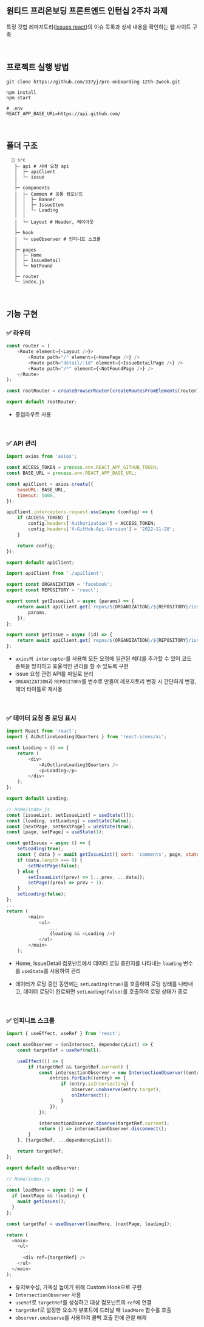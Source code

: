 ## 원티드 프리온보딩 프론트엔드 인턴십 2주차 과제

특정 깃헙 레파지토리([Issues react](https://github.com/facebook/react/issues))의 이슈 목록과 상세 내용을 확인하는 웹 사이트 구축

<br/>

## 프로젝트 실행 방법

```
git clone https://github.com/337yj/pre-onboarding-12th-2week.git

npm install
npm start
```

```
# .env
REACT_APP_BASE_URL=https://api.github.com/
```

<br/>

## 폴더 구조

```
  📂 src
   ├─ api # 서버 요청 api
   │  ├─ apiClient
   │  └─ issue
   │
   ├─ components
   │  ├─ Common # 공통 컴포넌트
   │  │  ├─ Banner
   │  │  ├─ IssueItem
   │  │  └─ Loading
   │  │
   │  └─ Layout # Header, 레이아웃
   │  
   ├─ hook
   │  └─ useObserver # 인피니트 스크롤
   │  
   ├─ pages
   │  ├─ Home
   │  ├─ IssueDetail
   │  └─ NotFound
   │  
   ├─ router 
   └─ index.js
```

<br/>

## 기능 구현

### ✅ 라우터

```js
const router = (
	<Route element={<Layout />}>
		<Route path="/" element={<HomePage />} />
		<Route path="detail/:id" element={<IssueDetailPage />} />
		<Route path="/*" element={<NotFoundPage />} />
	</Route>
);

const rootRouter = createBrowserRouter(createRoutesFromElements(router));

export default rootRouter;
```

- 중첩라우트 사용

<br/>

### ✅ API 관리

```js
import axios from 'axios';

const ACCESS_TOKEN = process.env.REACT_APP_GITHUB_TOKEN;
const BASE_URL = process.env.REACT_APP_BASE_URL;

const apiClient = axios.create({
	baseURL: BASE_URL,
	timeout: 5000,
});

apiClient.interceptors.request.use(async (config) => {
	if (ACCESS_TOKEN) {
		config.headers['Authorization'] = ACCESS_TOKEN;
		config.headers['X-GitHub-Api-Version'] = '2022-11-28';
	}

	return config;
});

export default apiClient;
```

```js
import apiClient from './apiClient';

export const ORGANIZATION = 'facebook';
export const REPOSITORY = 'react';

export const getIssueList = async (params) => {
	return await apiClient.get(`repos/${ORGANIZATION}/${REPOSITORY}/issues`, {
		params,
	});
};

export const getIssue = async (id) => {
	return await apiClient.get(`repos/${ORGANIZATION}/${REPOSITORY}/issues/${id}`);
};
```

- `axios의 intercepter`를 사용해 모든 요청에 일관된 헤더를 추가할 수 있어 코드 중복을 방지하고 효율적인 관리를 할 수 있도록 구현
- issue 요청 관련 API를 파일로 분리
- `ORGANIZATION`과 `REPOSITORY`를 변수로 만들어 레포지토리 변경 시 간단하게 변경, 헤더 타이틀로 재사용

<br/>

### ✅ 데이터 요청 중 로딩 표시

```js
import React from 'react';
import { AiOutlineLoading3Quarters } from 'react-icons/ai';

const Loading = () => {
	return (
		<div>
			<AiOutlineLoading3Quarters />
			<p>Loading</p>
		</div>
	);
};

export default Loading;
```

```js
// Home/index.js
const [issueList, setIssueList] = useState([]);
const [loading, setLoading] = useState(false);
const [nextPage, setNextPage] = useState(true);
const [page, setPage] = useState(1);

const getIssues = async () => {
	setLoading(true);
	const { data } = await getIssueList({ sort: 'comments', page, state: 'open' });
	if (data.length === 0) {
		setNextPage(false);
	} else {
		setIssueList((prev) => [...prev, ...data]);
		setPage((prev) => prev + 1);
	}
	setLoading(false);
};
...
return (
		<main>
			<ul>
				...
				{loading && <Loading />}
			</ul>
		</main>
	);
```

- Home, IssueDetail 컴포넌트에서 데이터 로딩 중인지를 나타내는 `loading` 변수를 `useState`를 사용하여 관리
- 데이터가 로딩 중인 동안에는 `setLoading(true)`를 호출하여 로딩 상태를 나타내고, 데이터 로딩이 완료되면 `setLoading(false)`를 호출하여 로딩 상태가 종료

  <br/>

### ✅ 인피니트 스크롤

```js
import { useEffect, useRef } from 'react';

const useObserver = (onIntersect, dependencyList) => {
	const targetRef = useRef(null);

	useEffect(() => {
		if (targetRef && targetRef.current) {
			const intersectionObserver = new IntersectionObserver((entries, observer) => {
				entries.forEach((entry) => {
					if (entry.isIntersecting) {
						observer.unobserve(entry.target);
						onIntersect();
					}
				});
			});

			intersectionObserver.observe(targetRef.current);
			return () => intersectionObserver.disconnect();
		}
	}, [targetRef, ...dependencyList]);

	return targetRef;
};

export default useObserver;
```

```js
// Home/index.js
...
const loadMore = async () => {
  if (nextPage && !loading) {
    await getIssues();
  }
};

const targetRef = useObserver(loadMore, [nextPage, loading]);

return (
  <main>
    <ul>
      ...
      <div ref={targetRef} />
    </ul>
  </main>
);
```

- 유지보수성, 가독성 높이기 위해 Custom Hook으로 구현
- `IntersectionObserver` 사용
- `useRef`로 `targetRef`를 생성하고 대상 컴포넌트의 `ref`에 연결
- `targetRef`로 설정한 요소가 뷰포트에 드러날 때 `loadMore` 함수를 호출
- `observer.unobserve`를 사용하여 콜백 호출 전에 관찰 해제

<br/>
